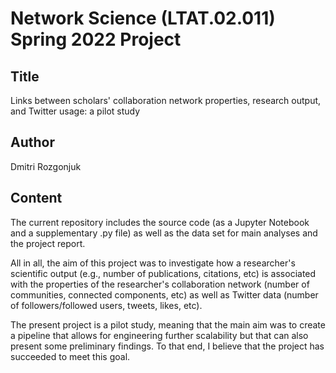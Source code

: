 # Network Science (LTAT.02.011) Spring 2022 Project
## Title 
Links between scholars' collaboration network properties, research output, and Twitter usage: a pilot study
## Author
Dmitri Rozgonjuk

## Content
The current repository includes the source code (as a Jupyter Notebook and a supplementary .py file) as well as the data set for main analyses and the project report.

All in all, the aim of this project was to investigate how a researcher's scientific output (e.g., number of publications, citations, etc) is associated with the properties of the researcher's collaboration network (number of communities, connected components, etc) as well as Twitter data (number of followers/followed users, tweets, likes, etc).

The present project is a pilot study, meaning that the main aim was to create a pipeline that allows for engineering further scalability but that can also present some preliminary findings. To that end, I believe that the project has succeeded to meet this goal.
